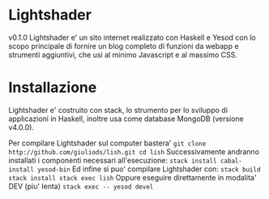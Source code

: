# Lightshader
v0.1.0
Lightshader e' un sito internet realizzato con Haskell e Yesod con lo scopo principale di fornire un blog completo di funzioni da webapp e strumenti aggiuntivi, che usi al minimo Javascript e al massimo CSS.

# Installazione
Lightshader e' costruito con stack, lo strumento per lo sviluppo di applicazioni in Haskell, inoltre usa come database MongoDB (versione v4.0.0).

Per compilare Lightshader sul computer bastera'
``
git clone http://github.com/giuliods/lish.git
cd lish
``
Successivamente andranno installati i componenti necessari all'esecuzione:
``
stack install cabal-install yesod-bin
``
Ed infine si puo' compilare Lightshader con:
``
stack build
stack install
stack exec lish
``
Oppure eseguire direttamente in modalita' DEV (piu' lenta)
``
stack exec -- yesod devel
``